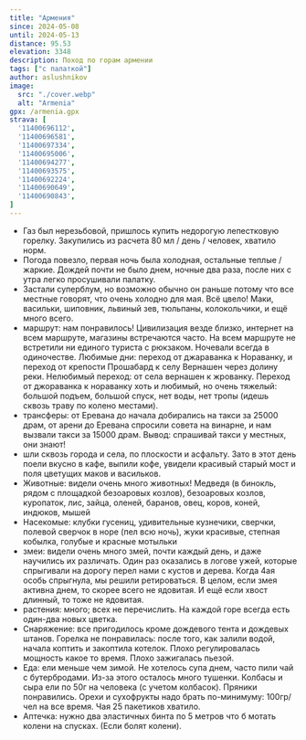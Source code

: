 ```yaml
---
title: "Армения"
since: 2024-05-08
until: 2024-05-13
distance: 95.53
elevation: 3348
description: Поход по горам армении
tags: ["с палаткой"]
author: aslushnikov
image:
  src: "./cover.webp"
  alt: "Armenia"
gpx: /armenia.gpx
strava: [
  '11400696112',
  '11400696581',
  '11400697334',
  '11400695006',
  '11400694277',
  '11400693575',
  '11400692224',
  '11400690649',
  '11400690843',
]
---
```


- Газ был нерезьбовой, пришлось купить недорогую лепестковую горелку. Закупились из расчета 80 мл / день / человек, хватило норм. 
- Погода повезло, первая ночь была холодная, остальные теплые / жаркие. Дождей почти не было днем, ночные два раза, после них с утра легко просушивали палатку.
- Застали суперблум, но возможно обычно он раньше потому что все местные говорят, что очень холодно для мая. Всё цвело! Маки, васильки, шиповник, львиный зев, тюльпаны, колокольчики, и ещё много всего.
- маршрут: нам понравилось! Цивилизация везде близко, интернет на всем маршруте, магазины встречаются часто. На всем маршруте не встретили ни единого туриста с рюкзаком. Ночевали всегда в одиночестве. Любимые дни: переход от джараванка к Нораванку, и переход от крепости Прошабард к селу Вернашен через долину реки. Нелюбимый переход: от села вернашен к жрованку.
Переход от джораванка к нораванку хоть и любимый, но очень тяжелый: большой подъем, большой спуск, нет воды, нет тропы (идешь сквозь траву по колено местами).
- трансферы: от Еревана до начала добирались на такси за 25000 драм, от арени до Еревана спросили совета на винарне, и нам вызвали такси за 15000 драм. Вывод: спрашивай такси у местных, они знают!
- шли сквозь города и села, по плоскости и асфальту. Зато в этот день поели вкусно в кафе, выпили кофе, увидели красивый старый мост и поля цветущих маков и васильков. 
- Животные: видели очень много животных! Медведя (в бинокль, рядом с площадкой безоаровых козлов), безоаровых козлов, куропаток, лис, зайца, оленей, баранов, овец, коров, коней, индюков, мышей
- Насекомые: клубки гусениц, удивительные кузнечики, сверчки, полевой сверчок в норе (пел всю ночь), жуки красивые, степная кобылка, голубые и красные мотыльки
- змеи: видели очень много змей, почти каждый день, и даже научились их различать. Один раз оказались в логове ужей, которые спрыгивали на дорогу перел нами с кустов и дерева. Когда 4ая особь спрыгнула, мы решили ретироваться. В целом, если змея активна днем, то скорее всего не ядовитая. И ещё если хвост длинный, то тоже не ядовитая.
- растения: много; всех не перечислить. На каждой горе всегда есть один-два новых цветка. 
- Снаряжение: все пригодилось кроме дождевого тента и дождевых штанов. Горелка не понравилась: после того, как залили водой, начала коптить и закоптила котелок. Плохо регулировалась мощность какое то время. Плохо зажигалась пьезой.
- Еда: ели меньше чем зимой. Не хотелось супа днем, часто пили чай с бутербродами. Из-за этого осталось много тушенки. Колбасы и сыра ели по 50г на человека (с учетом колбасок). Пряники понравились. Орехи и сухофрукты надо брать по-минимуму: 100гр/чел на все время. Чая 25 пакетиков хватило.
- Аптечка: нужно два эластичных бинта по 5 метров что б мотать колени на спусках. (Если болят колени).
